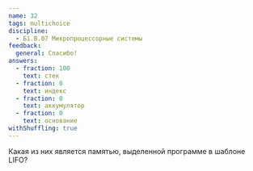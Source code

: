 ```yaml
---
name: 32
tags: multichoice
discipline:
  - Б1.В.07 Микропроцессорные системы
feedback:
  general: Спасибо!
answers:
  - fraction: 100
    text: стек
  - fraction: 0
    text: индекс
  - fraction: 0
    text: аккумулятор
  - fraction: 0
    text: основание
withShuffling: true
---
```


Какая из них является памятью, выделенной программе в шаблоне LIFO?
